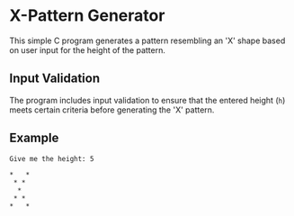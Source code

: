 # X-Pattern Generator

This simple C program generates a pattern resembling an 'X' shape based on user input for the height of the pattern.

## Input Validation

The program includes input validation to ensure that the entered height (`h`) meets certain criteria before generating the 'X' pattern. 

## Example

```plaintext
Give me the height: 5

*   *
 * *
  *
 * *
*   *
